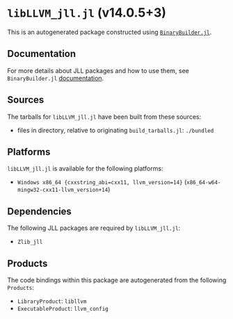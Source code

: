 # `libLLVM_jll.jl` (v14.0.5+3)

This is an autogenerated package constructed using [`BinaryBuilder.jl`](https://github.com/JuliaPackaging/BinaryBuilder.jl).

## Documentation

For more details about JLL packages and how to use them, see `BinaryBuilder.jl` [documentation](https://docs.binarybuilder.org/stable/jll/).

## Sources

The tarballs for `libLLVM_jll.jl` have been built from these sources:

* files in directory, relative to originating `build_tarballs.jl`: `./bundled`

## Platforms

`libLLVM_jll.jl` is available for the following platforms:

* `Windows x86_64 {cxxstring_abi=cxx11, llvm_version=14}` (`x86_64-w64-mingw32-cxx11-llvm_version+14`)

## Dependencies

The following JLL packages are required by `libLLVM_jll.jl`:

* `Zlib_jll`

## Products

The code bindings within this package are autogenerated from the following `Products`:

* `LibraryProduct`: `libllvm`
* `ExecutableProduct`: `llvm_config`
